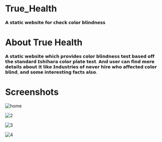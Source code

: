 # True_Health
𝗔 𝘀𝘁𝗮𝘁𝗶𝗰 𝘄𝗲𝗯𝘀𝗶𝘁𝗲 𝗳𝗼𝗿 𝗰𝗵𝗲𝗰𝗸 𝗰𝗼𝗹𝗼𝗿 𝗯𝗹𝗶𝗻𝗱𝗻𝗲𝘀𝘀
# About True Health
𝗔 𝘀𝘁𝗮𝘁𝗶𝗰 𝘄𝗲𝗯𝘀𝗶𝘁𝗲 𝘄𝗵𝗶𝗰𝗵 𝗽𝗿𝗼𝘃𝗶𝗱𝗲𝘀 𝗰𝗼𝗹𝗼𝗿 𝗯𝗹𝗶𝗻𝗱𝗻𝗲𝘀𝘀 𝘁𝗲𝘀𝘁 𝗯𝗮𝘀𝗲𝗱 𝗼𝗳𝗳 𝘁𝗵𝗲 𝘀𝘁𝗮𝗻𝗱𝗮𝗿𝗱 𝗜𝘀𝗵𝗶𝗵𝗮𝗿𝗮 𝗰𝗼𝗹𝗼𝗿 𝗽𝗹𝗮𝘁𝗲 𝘁𝗲𝘀𝘁. 𝗔𝗻𝗱 𝘂𝘀𝗲𝗿 𝗰𝗮𝗻 𝗳𝗶𝗻𝗱 𝗺𝗼𝗿𝗲 𝗱𝗲𝘁𝗮𝗶𝗹𝘀 𝗮𝗯𝗼𝘂𝘁 𝗶𝘁 𝗹𝗶𝗸𝗲 𝗜𝗻𝗱𝘂𝘀𝘁𝗿𝗶𝗲𝘀 𝗼𝗳 𝗻𝗲𝘃𝗲𝗿 𝗵𝗶𝗿𝗲 𝘄𝗵𝗼 𝗮𝗳𝗳𝗲𝗰𝘁𝗲𝗱 𝗰𝗼𝗹𝗼𝗿 𝗯𝗹𝗶𝗻𝗱, 𝗮𝗻𝗱 𝘀𝗼𝗺𝗲 𝗶𝗻𝘁𝗲𝗿𝗲𝘀𝘁𝗶𝗻𝗴 𝗳𝗮𝗰𝘁𝘀 𝗮𝗹𝘀𝗼.
# Screenshots

![home](https://user-images.githubusercontent.com/97297260/156022099-b0a75640-e79c-4f92-be00-810beb19db19.png)

![2](https://user-images.githubusercontent.com/97297260/156181588-113c5e7c-e16b-48e4-b55e-d6bb8dec942e.png)

![3](https://user-images.githubusercontent.com/97297260/156181596-98fd03cb-3c1d-40ee-b99c-863774523b1a.png)

![4](https://user-images.githubusercontent.com/97297260/156181607-349d73e4-ffef-435d-8538-ab32a960a651.png)

